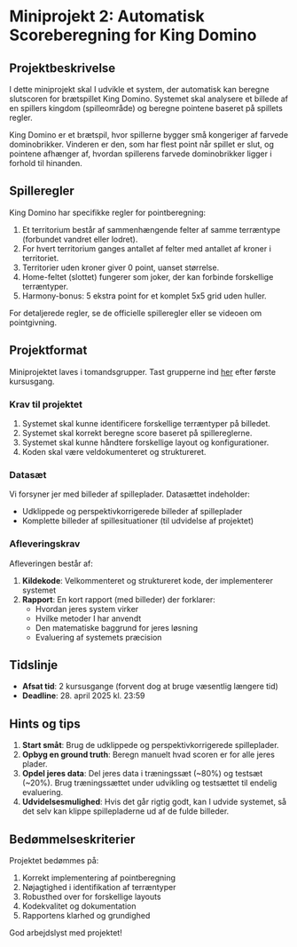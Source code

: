 # Miniprojekt 2: Automatisk Scoreberegning for King Domino

## Projektbeskrivelse
I dette miniprojekt skal I udvikle et system, der automatisk kan beregne slutscoren for brætspillet King Domino. Systemet skal analysere et billede af en spillers kingdom (spilleområde) og beregne pointene baseret på spillets regler.

King Domino er et brætspil, hvor spillerne bygger små kongeriger af farvede dominobrikker. Vinderen er den, som har flest point når spillet er slut, og pointene afhænger af, hvordan spillerens farvede dominobrikker ligger i forhold til hinanden.

## Spilleregler
King Domino har specifikke regler for pointberegning:

1. Et territorium består af sammenhængende felter af samme terræntype (forbundet vandret eller lodret).
2. For hvert territorium ganges antallet af felter med antallet af kroner i territoriet.
3. Territorier uden kroner giver 0 point, uanset størrelse.
4. Home-feltet (slottet) fungerer som joker, der kan forbinde forskellige terræntyper.
5. Harmony-bonus: 5 ekstra point for et komplet 5x5 grid uden huller.

For detaljerede regler, se de officielle spilleregler eller se videoen om pointgivning.

## Projektformat
Miniprojektet laves i tomandsgrupper. Tast grupperne ind [her](https://link-til-gruppetilmelding) efter første kursusgang.

### Krav til projektet
1. Systemet skal kunne identificere forskellige terræntyper på billedet.
2. Systemet skal korrekt beregne score baseret på spillereglerne.
3. Systemet skal kunne håndtere forskellige layout og konfigurationer.
4. Koden skal være veldokumenteret og struktureret.

### Datasæt
Vi forsyner jer med billeder af spilleplader. Datasættet indeholder:
- Udklippede og perspektivkorrigerede billeder af spilleplader
- Komplette billeder af spillesituationer (til udvidelse af projektet)

### Afleveringskrav
Afleveringen består af:
1. **Kildekode**: Velkommenteret og struktureret kode, der implementerer systemet
2. **Rapport**: En kort rapport (med billeder) der forklarer:
   - Hvordan jeres system virker
   - Hvilke metoder I har anvendt
   - Den matematiske baggrund for jeres løsning
   - Evaluering af systemets præcision

## Tidslinje
- **Afsat tid**: 2 kursusgange (forvent dog at bruge væsentlig længere tid)
- **Deadline**: 28. april 2025 kl. 23:59

## Hints og tips
1. **Start småt**: Brug de udklippede og perspektivkorrigerede spilleplader.
2. **Opbyg en ground truth**: Beregn manuelt hvad scoren er for alle jeres plader.
3. **Opdel jeres data**: Del jeres data i træningssæt (~80%) og testsæt (~20%). Brug træningssættet under udvikling og testsættet til endelig evaluering.
4. **Udvidelsesmulighed**: Hvis det går rigtig godt, kan I udvide systemet, så det selv kan klippe spillepladerne ud af de fulde billeder.


## Bedømmelseskriterier
Projektet bedømmes på:
1. Korrekt implementering af pointberegning
2. Nøjagtighed i identifikation af terræntyper
3. Robusthed over for forskellige layouts
4. Kodekvalitet og dokumentation
5. Rapportens klarhed og grundighed

God arbejdslyst med projektet!
